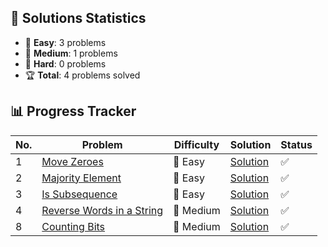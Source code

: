 ## 🎯 Solutions Statistics

- 👶 **Easy**: 3 problems
- 💪 **Medium**: 1 problems
- 🧠 **Hard**: 0 problems
- 🏆 **Total**: 4 problems solved

## 📊 Progress Tracker

| No. | Problem | Difficulty | Solution | Status |
|-----|----------|------------|-----------|---------|
| 1 | [Move Zeroes](https://leetcode.com/problems/two-sum/) | 👶 Easy | [Solution](./Algos/Move%20Zeroes) | ✅ |
| 2 | [Majority Element](https://leetcode.com/problems/majority-element/description/) | 👶 Easy | [Solution](./Algos/Majority%20Element) | ✅ |
| 3 | [Is Subsequence](https://leetcode.com/problems/is-subsequence/description/) | 👶 Easy | [Solution](./Algos/Is%20Subsequence) | ✅ |
| 4 | [Reverse Words in a String](https://leetcode.com/problems/reverse-words-in-a-string/) | 💪 Medium | [Solution](./Algos/Reverse%20Words%20in%20a%20String) | ✅ |
| 8 | [Counting Bits](https://leetcode.com/problems/counting-bits/description/) | 💪 Medium | [Solution](./Algos/Bits/Counting%20a%20Bits) | ✅ |
